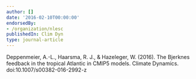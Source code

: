 ```yaml
---
author: []
date: '2016-02-10T00:00:00'
endorsedBy:
- /organization/nlesc
publishedIn: Clim Dyn
type: journal-article
---
```

Deppenmeier, A.-L., Haarsma, R. J., & Hazeleger, W. (2016). The Bjerknes feedback in the tropical Atlantic in CMIP5 models. Climate Dynamics. doi:10.1007/s00382-016-2992-z


